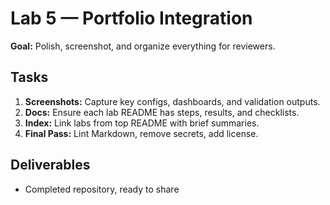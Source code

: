 # Lab 5 — Portfolio Integration

**Goal:** Polish, screenshot, and organize everything for reviewers.

## Tasks
1. **Screenshots:** Capture key configs, dashboards, and validation outputs.
2. **Docs:** Ensure each lab README has steps, results, and checklists.
3. **Index:** Link labs from top README with brief summaries.
4. **Final Pass:** Lint Markdown, remove secrets, add license.

## Deliverables
- Completed repository, ready to share
